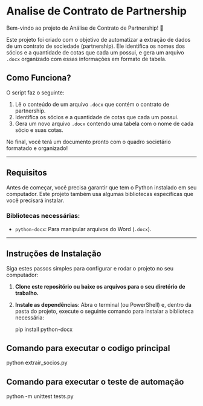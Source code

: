 # Analise de Contrato de Partnership

Bem-vindo ao projeto de Análise de Contrato de Partnership! 🎉

Este projeto foi criado com o objetivo de automatizar a extração de dados de um contrato de sociedade (partnership). Ele identifica os nomes dos sócios e a quantidade de cotas que cada um possui, e gera um arquivo `.docx` organizado com essas informações em formato de tabela.

## Como Funciona?

O script faz o seguinte:

1. Lê o conteúdo de um arquivo `.docx` que contém o contrato de partnership.
2. Identifica os sócios e a quantidade de cotas que cada um possui.
3. Gera um novo arquivo `.docx` contendo uma tabela com o nome de cada sócio e suas cotas.

No final, você terá um documento pronto com o quadro societário formatado e organizado!

---

## Requisitos

Antes de começar, você precisa garantir que tem o Python instalado em seu computador. Este projeto também usa algumas bibliotecas específicas que você precisará instalar.

### Bibliotecas necessárias:

- `python-docx`: Para manipular arquivos do Word (`.docx`).

---

## Instruções de Instalação

Siga estes passos simples para configurar e rodar o projeto no seu computador:

1. **Clone este repositório ou baixe os arquivos para o seu diretório de trabalho.**

2. **Instale as dependências**: Abra o terminal (ou PowerShell) e, dentro da pasta do projeto, execute o seguinte comando para instalar a biblioteca necessária:

   pip install python-docx


## Comando para executar o codigo principal 

   python extrair_socios.py

## Comando para executar o teste de automação

   python -m unittest tests.py

